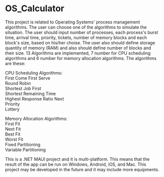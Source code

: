 # OS_Calculator
This project is related to Operating Systems' process management algorithms. The user can choose one of the algorithms to simulate the situation. The user should input number of processes, each process's burst time, arrival time, priority, tickets, number of memory blocks and each block's size, based on his/her choise. The user also should define storage quantity of memory (RAM) and also should define number of blocks and their size. 13 Algorithms are implemented, 7 number for CPU scheduling algorithms and 6 number for memory allocation algorithms. The algorithms are these:  
  
CPU Scheduling Algorithms:  
First Come First Serve  
Round Robin  
Shortest Job First  
Shortest Remaining Time  
Highest Response Ratio Next  
Priority  
Lottery  
  
Memory Allocation Algorithms:  
First Fit  
Next Fit  
Best Fit  
Worst Fit  
Fixed Partitioning  
Variable Partitioning  
  
This is a .NET MAUI project and it is multi-platform. This means that the result of the app can be run on Windows, Android, iOS, and Mac. This project may be developed in the future and it may include more equipments.
